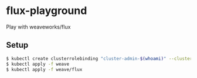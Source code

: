 # flux-playground
Play with weaveworks/flux

## Setup

```bash
$ kubectl create clusterrolebinding "cluster-admin-$(whoami)" --clusterrole=cluster-admin --user="$(gcloud config get-value core/account)"
$ kubectl apply -f weave
$ kubectl apply -f weave/flux
```
